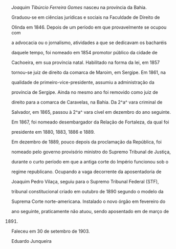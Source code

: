 

*Joaquim Tibúrcio Ferreira Gomes* nasceu na província da Bahia.



Graduou-se em ciências jurídicas e sociais na Faculdade de Direito de

Olinda em 1846. Depois de um período em que provavelmente se ocupou com

a advocacia ou o jornalismo, atividades a que se dedicavam os bacharéis

daquele tempo, foi nomeado em 1854 promotor público da cidade de

Cachoeira, em sua província natal. Habilitado na forma da lei, em 1857

tornou-se juiz de direito da comarca de Maroim, em Sergipe. Em 1861, na

qualidade de primeiro-vice-presidente, assumiu a administração da

província de Sergipe. Ainda no mesmo ano foi removido como juiz de

direito para a comarca de Caravelas, na Bahia. Da 2^a^ vara criminal de

Salvador, em 1865, passou à 2^a^ vara cível em dezembro do ano seguinte.

Em 1867, foi nomeado desembargador da Relação de Fortaleza, da qual foi

presidente em 1880, 1883, 1886 e 1889.



Em dezembro de 1889, pouco depois da proclamação da República, foi

nomeado pelo governo provisório ministro do Supremo Tribunal de Justiça,

durante o curto período em que a antiga corte do Império funcionou sob o

regime republicano. Ocupando a vaga decorrente da aposentadoria de

Joaquim Pedro Vilaça, seguiu para o Supremo Tribunal Federal (STF),

tribunal constitucional criado em outubro de 1890 segundo o modelo da

Suprema Corte norte-americana. Instalado o novo órgão em fevereiro do

ano seguinte, praticamente não atuou, sendo aposentado em de março de

1891.



Faleceu em 30 de setembro de 1903.



Eduardo Junqueira



